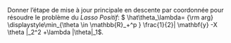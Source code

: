 Donner l’étape de mise à jour principale en descente par coordonnée pour résoudre le problème du *Lasso Positif*:
$ \hat\theta_\lambda= {\rm arg} \displaystyle\min_{\theta \in \mathbb{R}_+^p } \frac{1}{2}\| \mathbf{y} -X \theta \|_2^2 +\lambda  \|\theta\|_1$.

